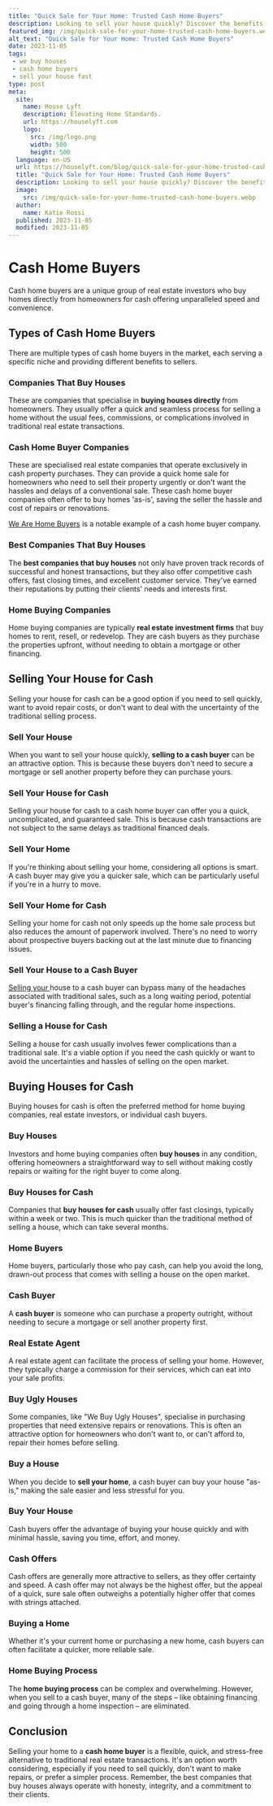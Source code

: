 ```yaml
---
title: "Quick Sale for Your Home: Trusted Cash Home Buyers"
description: Looking to sell your house quickly? Discover the benefits of working with cash home buyers. Get a fair offer and hassle-free process. Explore now!
featured_img: /img/quick-sale-for-your-home-trusted-cash-home-buyers.webp
alt_text: "Quick Sale for Your Home: Trusted Cash Home Buyers"
date: 2023-11-05
tags:
 - we buy houses
 - cash home buyers
 - sell your house fast
type: post
meta:
  site:
    name: House Lyft
    description: Elevating Home Standards.
    url: https://houselyft.com
    logo:
      src: /img/logo.png
      width: 500
      height: 500
  language: en-US
  url: https://houselyft.com/blog/quick-sale-for-your-home-trusted-cash-home-buyers
  title: "Quick Sale for Your Home: Trusted Cash Home Buyers"
  description: Looking to sell your house quickly? Discover the benefits of working with cash home buyers. Get a fair offer and hassle-free process. Explore now!
  image:
    src: /img/quick-sale-for-your-home-trusted-cash-home-buyers.webp
  author:
    name: Katie Rossi
  published: 2023-11-05
  modified: 2023-11-05
---
```


# Cash Home Buyers

Cash home buyers are a unique group of real estate investors who buy homes directly from homeowners for cash offering unparalleled speed and convenience. 

## Types of Cash Home Buyers

There are multiple types of cash home buyers in the market, each serving a specific niche and providing different benefits to sellers.

### Companies That Buy Houses

These are companies that specialise in **buying houses directly** from homeowners. They usually offer a quick and seamless process for selling a home without the usual fees, commissions, or complications involved in traditional real estate transactions.

### Cash Home Buyer Companies

These are specialised real estate companies that operate exclusively in cash property purchases. They can provide a quick home sale for homeowners who need to sell their property urgently or don't want the hassles and delays of a conventional sale. These cash home buyer companies often offer to buy homes 'as-is', saving the seller the hassle and cost of repairs or renovations. 

[We Are Home Buyers](https://www.wearehomebuyers.com/) is a notable example of a cash home buyer company.

### Best Companies That Buy Houses

The **best companies that buy houses** not only have proven track records of successful and honest transactions, but they also offer competitive cash offers, fast closing times, and excellent customer service. They've earned their reputations by putting their clients' needs and interests first.

### Home Buying Companies

Home buying companies are typically **real estate investment firms** that buy homes to rent, resell, or redevelop. They are cash buyers as they purchase the properties upfront, without needing to obtain a mortgage or other financing.

## Selling Your House for Cash

Selling your house for cash can be a good option if you need to sell quickly, want to avoid repair costs, or don't want to deal with the uncertainty of the traditional selling process. 

### Sell Your House

When you want to sell your house quickly, **selling to a cash buyer** can be an attractive option. This is because these buyers don't need to secure a mortgage or sell another property before they can purchase yours.

### Sell Your House for Cash

Selling your house for cash to a cash home buyer can offer you a quick, uncomplicated, and guaranteed sale. This is because cash transactions are not subject to the same delays as traditional financed deals.

### Sell Your Home

If you're thinking about selling your home, considering all options is smart. A cash buyer may give you a quicker sale, which can be particularly useful if you're in a hurry to move.

### Sell Your Home for Cash

Selling your home for cash not only speeds up the home sale process but also reduces the amount of paperwork involved. There's no need to worry about prospective buyers backing out at the last minute due to financing issues.

### Sell Your House to a Cash Buyer

[Selling   your  ](https://flippinggeorgiahouses.com/blog/sell-your-home-fast-trusted-cash-home-buyers)house to a cash buyer can bypass many of the headaches associated with traditional sales, such as a long waiting period, potential buyer's financing falling through, and the regular home inspections.

### Selling a House for Cash

Selling a house for cash usually involves fewer complications than a traditional sale. It's a viable option if you need the cash quickly or want to avoid the uncertainties and hassles of selling on the open market.

## Buying Houses for Cash

Buying houses for cash is often the preferred method for home buying companies, real estate investors, or individual cash buyers.

### Buy Houses

Investors and home buying companies often **buy houses** in any condition, offering homeowners a straightforward way to sell without making costly repairs or waiting for the right buyer to come along.

### Buy Houses for Cash

Companies that **buy houses for cash** usually offer fast closings, typically within a week or two. This is much quicker than the traditional method of selling a house, which can take several months.

### Home Buyers

Home buyers, particularly those who pay cash, can help you avoid the long, drawn-out process that comes with selling a house on the open market.

### Cash Buyer

A **cash buyer** is someone who can purchase a property outright, without needing to secure a mortgage or sell another property first.

### Real Estate Agent

A real estate agent can facilitate the process of selling your home. However, they typically charge a commission for their services, which can eat into your sale profits.

### Buy Ugly Houses

Some companies, like "We Buy Ugly Houses", specialise in purchasing properties that need extensive repairs or renovations. This is often an attractive option for homeowners who don't want to, or can't afford to, repair their homes before selling.

### Buy a House

When you decide to **sell your home**, a cash buyer can buy your house "as-is," making the sale easier and less stressful for you.

### Buy Your House

Cash buyers offer the advantage of buying your house quickly and with minimal hassle, saving you time, effort, and money.

### Cash Offers

Cash offers are generally more attractive to sellers, as they offer certainty and speed. A cash offer may not always be the highest offer, but the appeal of a quick, sure sale often outweighs a potentially higher offer that comes with strings attached.

### Buying a Home

Whether it's your current home or purchasing a new home, cash buyers can often facilitate a quicker, more reliable sale.

### Home Buying Process

The **home buying process** can be complex and overwhelming. However, when you sell to a cash buyer, many of the steps – like obtaining financing and going through a home inspection – are eliminated.

## Conclusion

Selling your home to a **cash home buyer** is a flexible, quick, and stress-free alternative to traditional real estate transactions. It's an option worth considering, especially if you need to sell quickly, don't want to make repairs, or prefer a simpler process. Remember, the best companies that buy houses always operate with honesty, integrity, and a commitment to their clients.
